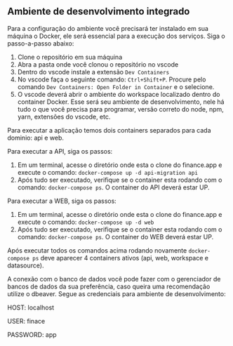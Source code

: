 ## Ambiente de desenvolvimento integrado

Para a configuração do ambiente você precisará ter instalado em sua máquina o Docker, ele será essencial para a execução dos serviços. Siga o passo-a-passo abaixo:

1. Clone o repositório em sua máquina
2. Abra a pasta onde você clonou o repositório no vscode
3. Dentro do vscode instale a extensão `Dev Containers`
4. No vscode faça o seguinte comando: `Ctrl+Shift+P`. Procure pelo comando `Dev Containers: Open Folder in Container` e o selecione.
5. O vscode deverá abrir o ambiente do workspace localizado dentro do container Docker. Esse será seu ambiente de desenvolvimento, nele há tudo o que você precisa para
programar, versão correto do node, npm, yarn, extensões do vscode, etc.

Para executar a aplicação temos dois containers separados para cada dominio: api e web.

Para executar a API, siga os passos:

1. Em um terminal, acesse o diretório onde esta o clone do finance.app e execute o comando: `docker-compose up -d api-migration api`
2. Após tudo ser executado, verifique se o container esta rodando com o comando: `docker-compose ps`. O container do API deverá estar UP.

Para executar a WEB, siga os passos:

1. Em um terminal, acesse o diretório onde esta o clone do finance.app e execute o comando: `docker-compose up -d web`
2. Após tudo ser executado, verifique se o container esta rodando com o comando: `docker-compose ps`. O container do WEB deverá estar UP.

Após executar todos os comandos acima rodando novamente `docker-compose ps` deve aparecer 4 containers ativos (api, web, workspace e datasource).

A conexão com o banco de dados você pode fazer com o gerenciador de bancos de dados da sua preferência, caso queira uma recomendação utilize o dbeaver.
Segue as credenciais para ambiente de desenvolvimento:

HOST: localhost

USER: finace

PASSWORD: app